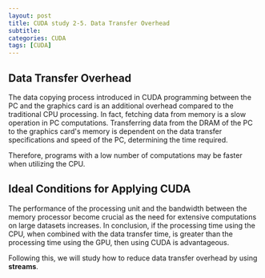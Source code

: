 ```yaml
---
layout: post
title: CUDA study 2-5. Data Transfer Overhead
subtitle: 
categories: CUDA
tags: [CUDA]
---
```


## Data Transfer Overhead

The data copying process introduced in CUDA programming between the PC and the graphics card is an additional overhead compared to the traditional CPU processing. In fact, fetching data from memory is a slow operation in PC computations. Transferring data from the DRAM of the PC to the graphics card's memory is dependent on the data transfer specifications and speed of the PC, determining the time required. 

Therefore, programs with a low number of computations may be faster when utilizing the CPU.

## Ideal Conditions for Applying CUDA

The performance of the processing unit and the bandwidth between the memory processor become crucial as the need for extensive computations on large datasets increases. In conclusion, if the processing time using the CPU, when combined with the data transfer time, is greater than the processing time using the GPU, then using CUDA is advantageous.

Following this, we will study how to reduce data transfer overhead by using **streams**.